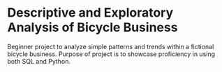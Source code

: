 # Descriptive and Exploratory Analysis of Bicycle Business
Beginner project to analyze simple patterns and trends within a fictional bicycle business. Purpose of project is to showcase proficiency in using both SQL and Python.
